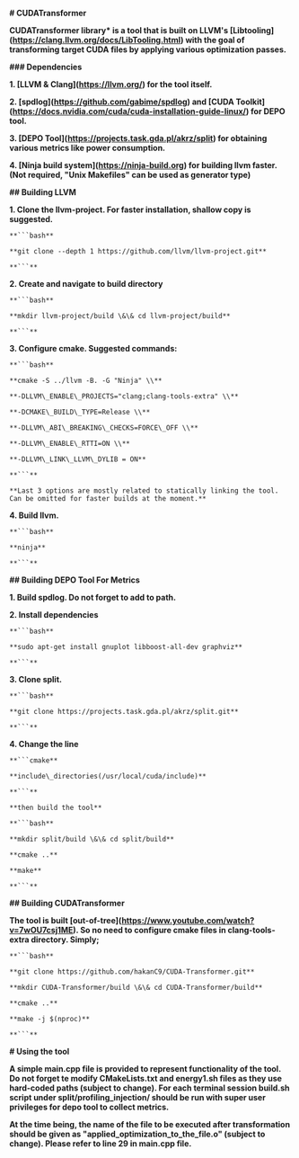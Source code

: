 **# CUDATransformer**



**CUDATransformer library\* is a tool that is built on LLVM's \[Libtooling](https://clang.llvm.org/docs/LibTooling.html) with the goal of transforming target CUDA files by applying various optimization passes.**



**### Dependencies**



**1. \[LLVM \& Clang](https://llvm.org/) for the tool itself.**

**2. \[spdlog](https://github.com/gabime/spdlog) and \[CUDA Toolkit](https://docs.nvidia.com/cuda/cuda-installation-guide-linux/) for DEPO tool.**

**3. \[DEPO Tool](https://projects.task.gda.pl/akrz/split) for obtaining various metrics like power consumption.**

**4. \[Ninja build system](https://ninja-build.org) for building llvm faster. (Not required, "Unix Makefiles" can be used as generator type)**



**## Building LLVM**



**1. Clone the llvm-project. For faster installation, shallow copy is suggested.**



    **```bash**

    **git clone --depth 1 https://github.com/llvm/llvm-project.git**

    **```**



**2. Create and navigate to build directory**

    **```bash**

    **mkdir llvm-project/build \&\& cd llvm-project/build**

    **```**



**3. Configure cmake. Suggested commands:**

    **```bash**

    **cmake -S ../llvm -B. -G "Ninja" \\**

    **-DLLVM\_ENABLE\_PROJECTS="clang;clang-tools-extra" \\**

    **-DCMAKE\_BUILD\_TYPE=Release \\** 

    **-DLLVM\_ABI\_BREAKING\_CHECKS=FORCE\_OFF \\**

    **-DLLVM\_ENABLE\_RTTI=ON \\**

    **-DLLVM\_LINK\_LLVM\_DYLIB = ON**

    **```**

    **Last 3 options are mostly related to statically linking the tool. Can be omitted for faster builds at the moment.**



**4. Build llvm.**

    **```bash**

    **ninja**

    **```**



**## Building DEPO Tool For Metrics**



**1. Build spdlog. Do not forget to add to path.**



**2. Install dependencies**

    **```bash**

    **sudo apt-get install gnuplot libboost-all-dev graphviz** 

    **```**



**3. Clone split.**

    **```bash**

    **git clone https://projects.task.gda.pl/akrz/split.git**

    **```**



**4. Change the line**

    **```cmake**

    **include\_directories(/usr/local/cuda/include)**

    **```**

    **then build the tool**

    **```bash**

    **mkdir split/build \&\& cd split/build**

    **cmake ..**

    **make**

    **```**



**## Building CUDATransformer**



**The tool is built \[out-of-tree](https://www.youtube.com/watch?v=7wOU7csj1ME). So no need to configure cmake files in clang-tools-extra directory. Simply;**

    **```bash**

    **git clone https://github.com/hakanC9/CUDA-Transformer.git**

    **mkdir CUDA-Transformer/build \&\& cd CUDA-Transformer/build**

    **cmake ..**

    **make -j $(nproc)**

    **```**



**# Using the tool**



**A simple main.cpp file is provided to represent functionality of the tool. Do not forget te modify CMakeLists.txt and energy1.sh files as they use hard-coded paths (subject to change). For each terminal session build.sh script under split/profiling\_injection/ should be run with super user privileges for depo tool to collect metrics.**



**At the time being, the name of the file to be executed after transformation should be given as "applied\_optimization\_to\_the\_file.o" (subject to change). Please refer to line 29 in main.cpp file.**

